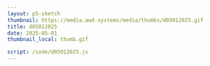 ```yaml
---
layout: p5-sketch
thumbnail: https://media.awd.systems/media/thumbs/d05012025.gif
title: d05012025
date: 2025-05-01
thumbnail_local: thumb.gif

script: /code/d05012025.js
---
```

